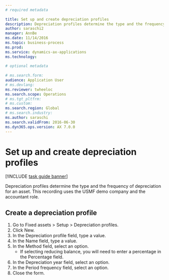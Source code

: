 ```yaml
--- 
# required metadata 
 
title: Set up and create depreciation profiles
description: Depreciation profiles determine the type and the frequency of depreciation for an asset. 
author: saraschi2
manager: AnnBe 
ms.date: 11/14/2016
ms.topic: business-process 
ms.prod:  
ms.service: dynamics-ax-applications 
ms.technology:  
 
# optional metadata 
 
# ms.search.form:   
audience: Application User 
# ms.devlang:  
ms.reviewer: twheeloc
ms.search.scope: Operations 
# ms.tgt_pltfrm:  
# ms.custom:  
ms.search.region: Global
# ms.search.industry: 
ms.author: saraschi
ms.search.validFrom: 2016-06-30 
ms.dyn365.ops.version: AX 7.0.0 
---
```

# Set up and create depreciation profiles

[!INCLUDE [task guide banner](../../includes/task-guide-banner.md)]

Depreciation profiles determine the type and the frequency of depreciation for an asset.   This recording uses the USMF demo company and the accountant role.


## Create a depreciation profile
1. Go to Fixed assets > Setup > Depreciation profiles.
2. Click New.
3. In the Depreciation profile field, type a value.
4. In the Name field, type a value.
5. In the Method field, select an option.
    * If selecting reducing balance, you will need to enter a percentage in the Percentage field.  
6. In the Depreciation year field, select an option.
7. In the Period frequency field, select an option.
8. Close the form.

